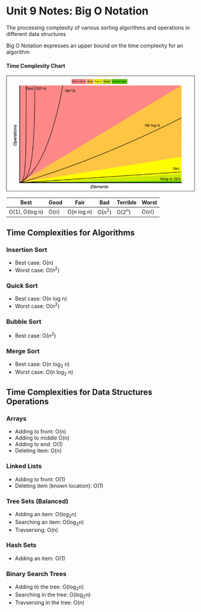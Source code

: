 # Unit 9 Notes: Big O Notation

The processing complexity of various sorting algorithms and operations in different data structures

Big O Notation expresses an upper bound on the time complexity for an algorithm

#### Time Complexity Chart
![](assets/time-complexity-chart.png)

| Best           | Good | Fair       | Bad      | Terrible | Worst |
| -------------- | ---- | ---------- | -------- | -------- | ----- |
| O(1), O(log n) | O(n) | O(n log n) | O($n^2$) | O($2^n$) | O(n!) |

## Time Complexities for Algorithms

### Insertion Sort

- Best case: O(n)
- Worst case: O($n^2$)

### Quick Sort

- Best case: O(n log n)
- Worst case: O($n^2$)

### Bubble Sort

- Best case: O($n^2$)

### Merge Sort

- Best case: O(n log<sub>2</sub> n)
- Worst case: O(n log<sub>2</sub> n)

## Time Complexities for Data Structures Operations

### Arrays

- Adding to front: O(n)
- Adding to middle O(n)
- Adding to end: O(1)
- Deleting item: O(n)

### Linked Lists

- Adding to front: O(1)
- Deleting item (known location): O(1)

### Tree Sets (Balanced)

- Adding an item: O(log<sub>2</sub>n)
- Searching an item: O(log<sub>2</sub>n)
- Travsersing: O(n)

### Hash Sets

- Adding an item: O(1)

### Binary Search Trees

- Adding to the tree: O(log<sub>2</sub>n)
- Searching in the tree: O(log<sub>2</sub>n)
- Travsersing in the tree: O(n)
